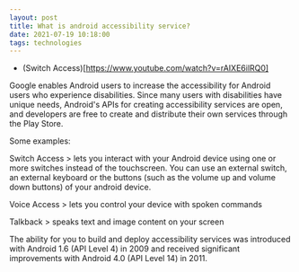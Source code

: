 ```yaml
---
layout: post
title: What is android accessibility service?
date: 2021-07-19 10:18:00
tags: technologies
---
```


- (Switch Access)[https://www.youtube.com/watch?v=rAIXE6ilRQ0]

Google enables Android users to increase the accessibility for Android users who experience disabilities. Since many users with disabilities have unique needs, Android's APIs for creating accessibility services are open, and developers are free to create and distribute their own services through the Play Store.

Some examples:

Switch Access > lets you interact with your Android device using one or more switches instead of the touchscreen. You can use an external switch, an external keyboard or the buttons (such as the volume up and volume down buttons) of your android device. 

Voice Access > lets you control your device with spoken commands

Talkback > speaks text and image content on your screen

The ability for you to build and deploy accessibility services was introduced with Android 1.6 (API Level 4) in 2009 and received significant improvements with Android 4.0 (API Level 14) in 2011. 